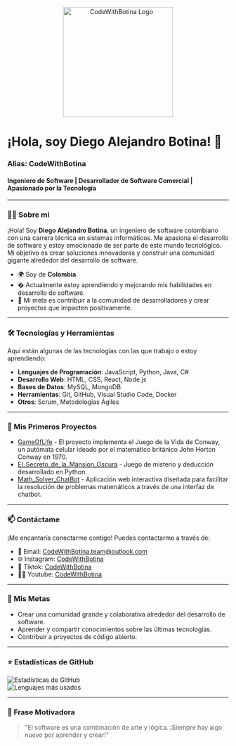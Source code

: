 <p align="center">
  <img src="https://i.imgur.com/oxWXKSH.png" alt="CodeWithBotina Logo" width="250">
</p>

# ¡Hola, soy Diego Alejandro Botina! 👋  
### Alias: **CodeWithBotina**  
#### Ingeniero de Software | Desarrollador de Software Comercial | Apasionado por la Tecnología  

---

### 👨‍💻 Sobre mí  
¡Hola! Soy **Diego Alejandro Botina**, un ingeniero de software colombiano con una carrera técnica en sistemas informáticos. Me apasiona el desarrollo de software y estoy emocionado de ser parte de este mundo tecnológico. Mi objetivo es crear soluciones innovadoras y construir una comunidad gigante alrededor del desarrollo de software.  

- 🌍 Soy de **Colombia**.  
- � Actualmente estoy aprendiendo y mejorando mis habilidades en desarrollo de software.  
- 🎯 Mi meta es contribuir a la comunidad de desarrolladores y crear proyectos que impacten positivamente.  

---

### 🛠️ Tecnologías y Herramientas  
Aquí están algunas de las tecnologías con las que trabajo o estoy aprendiendo:  

- **Lenguajes de Programación**: JavaScript, Python, Java, C#  
- **Desarrollo Web**: HTML, CSS, React, Node.js  
- **Bases de Datos**: MySQL, MongoDB  
- **Herramientas**: Git, GitHub, Visual Studio Code, Docker  
- **Otros**: Scrum, Metodologías Ágiles  

---

### 🌱 Mis Primeros Proyectos   

- [GameOfLife](https://github.com/CodeWithBotina/GameOfLife) - El proyecto implementa el Juego de la Vida de Conway, un autómata celular ideado por el matemático británico John Horton Conway en 1970.  
- [El_Secreto_de_la_Mansion_Oscura](https://github.com/CodeWithBotina/El_Secreto_de_la_Mansion_Oscura) - Juego de misterio y deducción desarrollado en Python.
- [Math_Solver_ChatBot](https://github.com/CodeWithBotina/math-solver-chatbot) - Aplicación web interactiva diseñada para facilitar la resolución de problemas matemáticos a través de una interfaz de chatbot.
 

---

### 📫 Contáctame  
¡Me encantaría conectarme contigo! Puedes contactarme a través de:  

- 📧 Email: [CodeWithBotina.team@outlook.com](mailto:CodeWithBotina.team@outlook.com)
- 🌐 Instagram: [CodeWithBotina](https://www.instagram.com/codewithbotina/)
- 🚀 Tiktok: [CodeWithBotina](https://www.tiktok.com/@codewithbotina)
- 👨‍💻 Youtube: [CodeWithBotina](https://www.youtube.com/@CodeWithBotina)

---

### 🚀 Mis Metas  
- Crear una comunidad grande y colaborativa alrededor del desarrollo de software.  
- Aprender y compartir conocimientos sobre las últimas tecnologías.  
- Contribuir a proyectos de código abierto.  

---

### ⭐ Estadísticas de GitHub  
![Estadísticas de GitHub](https://github-readme-stats.vercel.app/api?username=CodeWithBotina&show_icons=true&theme=dark)  
![Lenguajes más usados](https://github-readme-stats.vercel.app/api/top-langs/?username=CodeWithBotina&layout=compact&theme=dark)  

---

### 📌 Frase Motivadora  
> "El software es una combinación de arte y lógica. ¡Siempre hay algo nuevo por aprender y crear!"  

